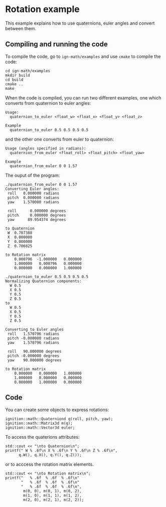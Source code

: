 # Rotation example

This example explains how to use quaternions, euler angles and convert between them.

## Compiling and running the code

To compile the code, go to `ign-math/examples` and use `cmake` to compile the code:

```{.sh}
cd ign-math/examples
mkdir build
cd build
cmake ..
make
```

When the code is compiled, you can run two different examples, one which converts from quaternion to euler angles:

```{.sh}
Usage:
  quaternion_to_euler <float_w> <float_x> <float_y> <float_z>

Example
  quaternion_to_euler 0.5 0.5 0.5 0.5
```

and the other one converts from euler to quaternion:

```{.sh}
Usage (angles specified in radians):
  quaternion_from_euler <float_roll> <float_pitch> <float_yaw>

Example
  quaternion_from_euler 0 0 1.57
```

The ouput of the program:

```{.sh}
./quaternion_from_euler 0 0 1.57
Converting Euler angles:
 roll   0.000000 radians
 pitch  0.000000 radians
 yaw    1.570000 radians

 roll      0.000000 degrees
 pitch     0.000000 degrees
 yaw      89.954374 degrees

to Quaternion
 W  0.707388
 X  0.000000
 Y  0.000000
 Z  0.706825

to Rotation matrix
    0.000796  -1.000000   0.000000
    1.000000   0.000796   0.000000
    0.000000   0.000000   1.000000
```


```{.sh}
./quaternion_to_euler 0.5 0.5 0.5 0.5
Normalizing Quaternion components:
  W 0.5
  X 0.5
  Y 0.5
  Z 0.5
to
  W 0.5
  X 0.5
  Y 0.5
  Z 0.5

Converting to Euler angles
 roll   1.570796 radians
 pitch -0.000000 radians
 yaw    1.570796 radians

 roll   90.000000 degrees
 pitch -0.000000 degrees
 yaw    90.000000 degrees

to Rotation matrix
    0.000000   0.000000   1.000000
    1.000000   0.000000   0.000000
    0.000000   1.000000   0.000000
```

## Code

You can create some objects to express rotations:

```{.cpp}
ignition::math::Quaterniond q(roll, pitch, yaw);
ignition::math::Matrix3d m(q);
ignition::math::Vector3d euler;
```

To access the quaterions attributes:

```{.cpp}
std::cout << "\nto Quaternion\n";
printf(" W % .6f\n X % .6f\n Y % .6f\n Z % .6f\n",
      q.W(), q.X(), q.Y(), q.Z());
```

or to acccess the rotation matrix elements.

```{.cpp}
std::cout << "\nto Rotation matrix\n";
printf("   % .6f  % .6f  % .6f\n"
       "   % .6f  % .6f  % .6f\n"
       "   % .6f  % .6f  % .6f\n",
        m(0, 0), m(0, 1), m(0, 2),
        m(1, 0), m(1, 1), m(1, 2),
        m(2, 0), m(2, 1), m(2, 2));
```
